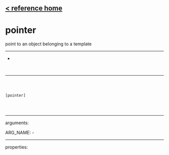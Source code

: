 [< reference home](index.html)
---

# pointer


point to an object belonging to a template

---

-
<br>


---


```



[pointer]


            
```

---
arguments:

ARG_NAME: -<br>

---
properties:


